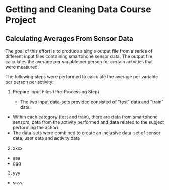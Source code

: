 Getting and Cleaning Data Course Project
========================================

Calculating Averages From Sensor Data
-------------------------------------

The goal of this effort is to produce a single output file from a series of different input files containing smartphone sensor data.  The output file calculates the average per variable per person for certain actvities that were measured.

The following steps were performed to calculate the average per variable per person per activity:


1. Prepare Input Files (Pre-Processing Step)

	* The two input data-sets provided consisted of "test" data and "train" data.  
* Within each category (test and train), there are data from smartphone sensors, data from the activity performed and data related to the subject performing the action
* The data-sets were combined to create an inclusive data-set of sensor data, user data and activity data

2. xxxx

* aaa
* ggg


3. yyy 
 
* ssss






